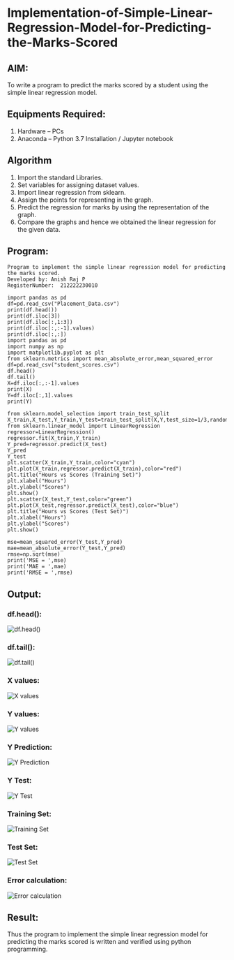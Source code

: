 # Implementation-of-Simple-Linear-Regression-Model-for-Predicting-the-Marks-Scored

## AIM:
To write a program to predict the marks scored by a student using the simple linear regression model.

## Equipments Required:
1. Hardware – PCs
2. Anaconda – Python 3.7 Installation / Jupyter notebook

## Algorithm
1. Import the standard Libraries.
2. Set variables for assigning dataset values.
3. Import linear regression from sklearn.
4. Assign the points for representing in the graph.
5. Predict the regression for marks by using the representation of the graph.
6. Compare the graphs and hence we obtained the linear regression for the given data. 

## Program:
```
Program to implement the simple linear regression model for predicting the marks scored.
Developed by: Anish Raj P
RegisterNumber:  212222230010
```
```
import pandas as pd
df=pd.read_csv("Placement_Data.csv")
print(df.head())
print(df.iloc[3])
print(df.iloc[:,1:3])
print(df.iloc[:,:-1].values)
print(df.iloc[:,:])
import pandas as pd
import numpy as np
import matplotlib.pyplot as plt
from sklearn.metrics import mean_absolute_error,mean_squared_error
df=pd.read_csv("student_scores.csv")
df.head()
df.tail()
X=df.iloc[:,:-1].values
print(X)
Y=df.iloc[:,1].values
print(Y)

from sklearn.model_selection import train_test_split
X_train,X_test,Y_train,Y_test=train_test_split(X,Y,test_size=1/3,random_state=0)
from sklearn.linear_model import LinearRegression
regressor=LinearRegression()
regressor.fit(X_train,Y_train)
Y_pred=regressor.predict(X_test)
Y_pred
Y_test
plt.scatter(X_train,Y_train,color="cyan")
plt.plot(X_train,regressor.predict(X_train),color="red")
plt.title("Hours vs Scores (Training Set)")
plt.xlabel("Hours")
plt.ylabel("Scores")
plt.show()
plt.scatter(X_test,Y_test,color="green")
plt.plot(X_test,regressor.predict(X_test),color="blue")
plt.title("Hours vs Scores (Test Set)")
plt.xlabel("Hours")
plt.ylabel("Scores")
plt.show()

mse=mean_squared_error(Y_test,Y_pred)
mae=mean_absolute_error(Y_test,Y_pred)
rmse=np.sqrt(mse)
print('MSE = ',mse)
print('MAE = ',mae)
print('RMSE = ',rmse)
```

## Output:
### df.head():
![df.head()](./images/1.png)

### df.tail():
![df.tail()](./images/2.png)

### X values:
![X values](./images/3.png)

### Y values:
![Y values](./images/4.png)

### Y Prediction:
![Y Prediction](./images/5.png)

### Y Test:
![Y Test](./images/6.png)

### Training Set:
![Training Set](./images/7.png)

### Test Set:
![Test Set](./images/8.png)

### Error calculation:
![Error calculation](./images/9.png)
## Result:
Thus the program to implement the simple linear regression model for predicting the marks scored is written and verified using python programming.
